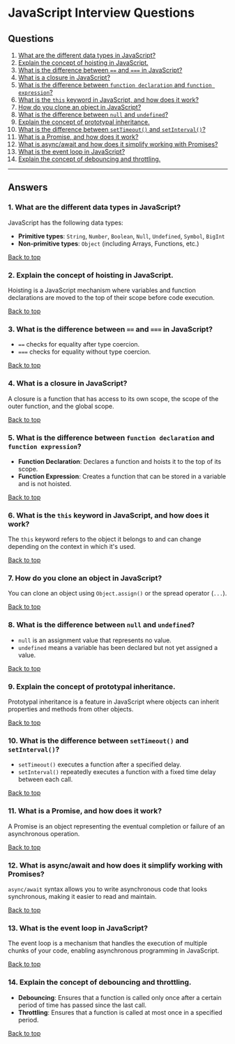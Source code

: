 
# JavaScript Interview Questions

## Questions

1. [What are the different data types in JavaScript?](#1-what-are-the-different-data-types-in-javascript)
2. [Explain the concept of hoisting in JavaScript.](#2-explain-the-concept-of-hoisting-in-javascript)
3. [What is the difference between `==` and `===` in JavaScript?](#3-what-is-the-difference-between--and--in-javascript)
4. [What is a closure in JavaScript?](#4-what-is-a-closure-in-javascript)
5. [What is the difference between `function declaration` and `function expression`?](#5-what-is-the-difference-between-function-declaration-and-function-expression)
6. [What is the `this` keyword in JavaScript, and how does it work?](#6-what-is-the-this-keyword-in-javascript-and-how-does-it-work)
7. [How do you clone an object in JavaScript?](#7-how-do-you-clone-an-object-in-javascript)
8. [What is the difference between `null` and `undefined`?](#8-what-is-the-difference-between-null-and-undefined)
9. [Explain the concept of prototypal inheritance.](#9-explain-the-concept-of-prototypal-inheritance)
10. [What is the difference between `setTimeout()` and `setInterval()`?](#10-what-is-the-difference-between-settimeout-and-setinterval)
11. [What is a Promise, and how does it work?](#11-what-is-a-promise-and-how-does-it-work)
12. [What is async/await and how does it simplify working with Promises?](#12-what-is-asyncawait-and-how-does-it-simplify-working-with-promises)
13. [What is the event loop in JavaScript?](#13-what-is-the-event-loop-in-javascript)
14. [Explain the concept of debouncing and throttling.](#14-explain-the-concept-of-debouncing-and-throttling)

---

## Answers

### 1. What are the different data types in JavaScript?
JavaScript has the following data types:
- **Primitive types**: `String`, `Number`, `Boolean`, `Null`, `Undefined`, `Symbol`, `BigInt`
- **Non-primitive types**: `Object` (including Arrays, Functions, etc.)

[Back to top](#questions)

### 2. Explain the concept of hoisting in JavaScript.
Hoisting is a JavaScript mechanism where variables and function declarations are moved to the top of their scope before code execution.

[Back to top](#questions)

### 3. What is the difference between `==` and `===` in JavaScript?
- `==` checks for equality after type coercion.
- `===` checks for equality without type coercion.

[Back to top](#questions)

### 4. What is a closure in JavaScript?
A closure is a function that has access to its own scope, the scope of the outer function, and the global scope.

[Back to top](#questions)

### 5. What is the difference between `function declaration` and `function expression`?
- **Function Declaration**: Declares a function and hoists it to the top of its scope.
- **Function Expression**: Creates a function that can be stored in a variable and is not hoisted.

[Back to top](#questions)

### 6. What is the `this` keyword in JavaScript, and how does it work?
The `this` keyword refers to the object it belongs to and can change depending on the context in which it's used.

[Back to top](#questions)

### 7. How do you clone an object in JavaScript?
You can clone an object using `Object.assign()` or the spread operator (`...`).

[Back to top](#questions)

### 8. What is the difference between `null` and `undefined`?
- `null` is an assignment value that represents no value.
- `undefined` means a variable has been declared but not yet assigned a value.

[Back to top](#questions)

### 9. Explain the concept of prototypal inheritance.
Prototypal inheritance is a feature in JavaScript where objects can inherit properties and methods from other objects.

[Back to top](#questions)

### 10. What is the difference between `setTimeout()` and `setInterval()`?
- `setTimeout()` executes a function after a specified delay.
- `setInterval()` repeatedly executes a function with a fixed time delay between each call.

[Back to top](#questions)

### 11. What is a Promise, and how does it work?
A Promise is an object representing the eventual completion or failure of an asynchronous operation.

[Back to top](#questions)

### 12. What is async/await and how does it simplify working with Promises?
`async/await` syntax allows you to write asynchronous code that looks synchronous, making it easier to read and maintain.

[Back to top](#questions)

### 13. What is the event loop in JavaScript?
The event loop is a mechanism that handles the execution of multiple chunks of your code, enabling asynchronous programming in JavaScript.

[Back to top](#questions)

### 14. Explain the concept of debouncing and throttling.
- **Debouncing**: Ensures that a function is called only once after a certain period of time has passed since the last call.
- **Throttling**: Ensures that a function is called at most once in a specified period.

[Back to top](#questions)

